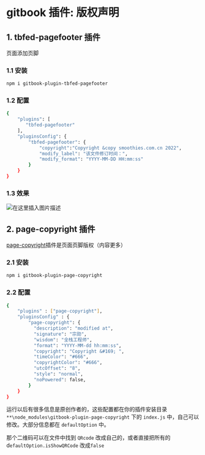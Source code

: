 #  gitbook 插件: 版权声明

##  1. tbfed-pagefooter 插件
页面添加页脚

###  1.1 安装

```bash
npm i gitbook-plugin-tbfed-pagefooter
```
###  1.2 配置

```bash
{
    "plugins": [
       "tbfed-pagefooter"
    ],
    "pluginsConfig": {
        "tbfed-pagefooter": {
            "copyright":"Copyright &copy smoothies.com.cn 2022",
            "modify_label": "该文件修订时间：",
            "modify_format": "YYYY-MM-DD HH:mm:ss"
        }
    }
}
```
###  1.3 效果
![在这里插入图片描述](https://img-blog.csdnimg.cn/3b32479c48e5446480b7b3123aea1575.png)
##  2. page-copyright 插件
[page-copyright](https://www.npmjs.com/package/gitbook-plugin-page-copyright)插件是页面页脚版权（内容更多）

###  2.1 安装

```bash
npm i gitbook-plugin-page-copyright
```

### 2.2 配置

```bash
{
    "plugins" : ["page-copyright"],
    "pluginsConfig" : {
        "page-copyright": {
          "description": "modified at",
          "signature": "宗勋",
          "wisdom": "全栈工程师",
          "format": "YYYY-MM-dd hh:mm:ss",
          "copyright": "Copyright &#169; ",
          "timeColor": "#666",
          "copyrightColor": "#666",
          "utcOffset": "8",
          "style": "normal",
          "noPowered": false,
        }
    }
}
```
运行以后有很多信息是原创作者的，这些配置都在你的插件安装目录 `**\node_modules\gitbook-plugin-page-copyright` 下的 `index.js` 中，自己可以修改。大部分信息都在 `defaultOption` 中。

那个二维码可以在文件中找到 `QRcode` 改成自己的，或者直接把所有的 d`efaultOption.isShowQRCode` 改成`false`

